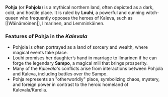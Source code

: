  **Pohja** (or **Pohjola**) is a mythical northern land, often depicted as a dark, cold, and hostile place. It is ruled by **Louhi**, a powerful and cunning witch-queen who frequently opposes the heroes of Kaleva, such as [[Wäinämöinen]], Ilmarinen, and Lemminkäinen.

### **Features of Pohja in the _Kalevala_**

- Pohjola is often portrayed as a land of sorcery and wealth, where magical events take place.
- Louhi promises her daughter’s hand in marriage to Ilmarinen if he can forge the legendary **Sampo**, a magical mill that brings prosperity.
- Many of the _Kalevala_'s conflicts arise from interactions between Pohjola and Kaleva, including battles over the Sampo.
- Pohja represents an "otherworldly" place, symbolizing chaos, mystery, and foreign power in contrast to the heroic homeland of Kalevala/Karelia.